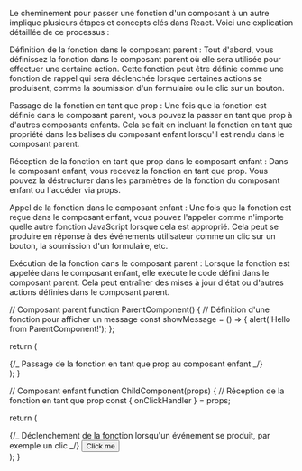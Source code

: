 Le cheminement pour passer une fonction d'un composant à un autre implique plusieurs étapes et concepts clés dans React. Voici une explication détaillée de ce processus :

Définition de la fonction dans le composant parent :
Tout d'abord, vous définissez la fonction dans le composant parent où elle sera utilisée pour effectuer une certaine action. Cette fonction peut être définie comme une fonction de rappel qui sera déclenchée lorsque certaines actions se produisent, comme la soumission d'un formulaire ou le clic sur un bouton.

Passage de la fonction en tant que prop :
Une fois que la fonction est définie dans le composant parent, vous pouvez la passer en tant que prop à d'autres composants enfants. Cela se fait en incluant la fonction en tant que propriété dans les balises du composant enfant lorsqu'il est rendu dans le composant parent.

Réception de la fonction en tant que prop dans le composant enfant :
Dans le composant enfant, vous recevez la fonction en tant que prop. Vous pouvez la déstructurer dans les paramètres de la fonction du composant enfant ou l'accéder via props.

Appel de la fonction dans le composant enfant :
Une fois que la fonction est reçue dans le composant enfant, vous pouvez l'appeler comme n'importe quelle autre fonction JavaScript lorsque cela est approprié. Cela peut se produire en réponse à des événements utilisateur comme un clic sur un bouton, la soumission d'un formulaire, etc.

Exécution de la fonction dans le composant parent :
Lorsque la fonction est appelée dans le composant enfant, elle exécute le code défini dans le composant parent. Cela peut entraîner des mises à jour d'état ou d'autres actions définies dans le composant parent.

// Composant parent
function ParentComponent() {
// Définition d'une fonction pour afficher un message
const showMessage = () => {
alert('Hello from ParentComponent!');
};

return (
<div>
{/_ Passage de la fonction en tant que prop au composant enfant _/}
<ChildComponent onClickHandler={showMessage} />
</div>
);
}

// Composant enfant
function ChildComponent(props) {
// Réception de la fonction en tant que prop
const { onClickHandler } = props;

return (
<div>
{/_ Déclenchement de la fonction lorsqu'un événement se produit, par exemple un clic _/}
<button onClick={onClickHandler}>Click me</button>
</div>
);
}
